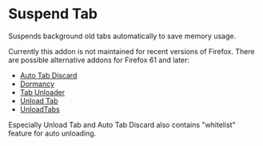 # Suspend Tab

Suspends background old tabs automatically to save memory usage.

Currently this addon is not maintained for recent versions of Firefox. There are possible alternative addons for Firefox 61 and later:

* [Auto Tab Discard](https://addons.mozilla.org/firefox/addon/auto-tab-discard/)
* [Dormancy](https://addons.mozilla.org/firefox/addon/dormancy/)
* [Tab Unloader](https://addons.mozilla.org/firefox/addon/tab-unloader-we/)
* [Unload Tab](https://addons.mozilla.org/firefox/addon/unload-tab/)
* [UnloadTabs](https://addons.mozilla.org/firefox/addon/unload-tabs/)

Especially Unload Tab and Auto Tab Discard also contains "whitelist" feature for auto unloading.
